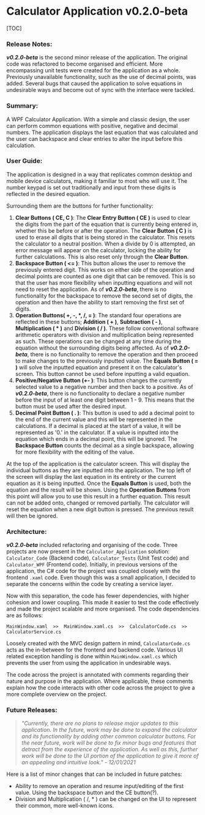 # Calculator Application v0.2.0-beta

[TOC]

### Release Notes:

***v0.2.0-beta*** is the second minor release of the application. The original code was refactored to become organised and efficient. More encompassing unit tests were created for the application as a whole. Previously unavailable functionality, such as the use of decimal points, was added. Several bugs that caused the application to solve equations in undesirable ways and become out of sync with the interface were tackled.

### Summary:

A WPF Calculator Application. With a simple and classic design, the user can perform common equations with positive, negative and decimal numbers. The application displays the last equation that was calculated and the user can backspace and clear entries to alter the input before this calculation.

### User Guide:

The application is designed in a way that replicates common desktop and mobile device calculators, making it familiar to most who will use it. The number keypad is set out traditionally and input from these digits is reflected in the desired equation.

Surrounding them are the buttons for further functionality:

1. **Clear Buttons ( CE, C )**: The **Clear Entry Button ( CE )** is used to clear the digits from the part of the equation that is currently being entered in, whether this be before or after the operation. The **Clear Button ( C )** is used to erase all digits that is being stored in the calculator. This resets the calculator to a neutral position. When a divide by 0 is attempted, an error message will appear on the calculator, locking the ability for further calculations. This is also reset only through the **Clear Button**.
2. **Backspace Button ( <= )**: This button allows the user to remove the previously entered digit. This works on either side of the operation and decimal points are counted as one digit that can be removed. This is so that the user has more flexibility when inputting equations and will not need to reset the application. As of ***v0.2.0-beta***, there is no functionality for the backspace to remove the second set of digits, the operation and then have the ability to start removing the first set of digits.
3. **Operation Buttons( +, -, \*, /, = )**: The standard four operations are reflected in these buttons; **Addition ( + )**, **Subtraction ( - )**, **Multiplication ( \* )** and **Division ( / )**. These follow conventional software arithmetic operators with division and multiplication being represented as such. These operations can be changed at any time during the equation without the surrounding digits being affected. As of ***v0.2.0-beta***, there is no functionality to remove the operation and then proceed to make changes to the previously inputted value. The **Equals Button ( = )** will solve the inputted equation and present it on the calculator's screen. This button cannot be used before inputting a valid equation.
4. **Positive/Negative Button  (+- )**: This button changes the currently selected value to a negative number and then back to a positive. As of ***v0.2.0-beta***, there is no functionality to declare a negative number before the input of at least one digit between 1 - 9. This means that the button must be used after the desired input.
5. **Decimal Point Button ( . )**: This button is used to add a decimal point to the end of the current value and this will be represented in the calculations. If a decimal is placed at the start of a value, it will be represented as '0.' in the calculator. If a value is inputted into the equation which ends in a decimal point, this will be ignored. The **Backspace Button** counts the decimal as a single backspace, allowing for more flexibility with the editing of the value.

At the top of the application is the calculator screen. This will display the individual buttons as they are inputted into the application. The top left of the screen will display the last equation in its entirety or the current equation as it is being inputted. Once the **Equals Button** is used, both the equation and the result will be shown. Using the **Operation Buttons** from this point will allow you to use this result in a further equation. This result can not be added onto, changed or removed partially. The calculator will reset the equation when a new digit button is pressed. The previous result will then be ignored.

### Architecture:

***v0.2.0-beta*** included refactoring and organising of the code. Three projects are now present in the `Calculator_Application` solution: `Calculator_Code` (Backend code), `Calculator_Tests` (Unit Test code) and `Calculator_WPF` (Frontend code). Initially, in previous versions of the application, the C# code for the project was coupled closely with the frontend `.xaml` code. Even though this was a small application, I decided to separate the concerns within the code by creating a service layer.

Now with this separation, the code has fewer dependencies, with higher cohesion and lower coupling. This made it easier to test the code effectively and made the project scalable and more organised. The code dependencies are as follows:

`MainWindow.xaml  >>  MainWindow.xaml.cs  >>  CalculatorCode.cs  >>  CalculatorService.cs`

Loosely created with the MVC design pattern in mind, `CalculatorCode.cs` acts as the in-between for the frontend and backend code. Various UI related exception handling is done within `MainWindow.xaml.cs` which prevents the user from using the application in undesirable ways.

The code across the project is annotated with comments regarding their nature and purpose in the application. Where applicable, these comments explain how the code interacts with other code across the project to give a more complete overview on the project.

### Future Releases:

> *"Currently, there are no plans to release major updates to this application. In the future, work may be done to expand the calculator and its functionality by adding other common calculator buttons. For the near future, work will be done to fix minor bugs and features that detract from the experience of the application. As well as this, further work will be done to the UI portion of the application to give it more of an appealing and intuitive look." - 12/01/2021*

Here is a list of minor changes that can be included in future patches:

- Ability to remove an operation and resume input/editing of the first value. Using the backspace button and the CE button(?).
- Division and Multiplication ( /, * ) can be changed on the UI to represent their common, more well-known icons.